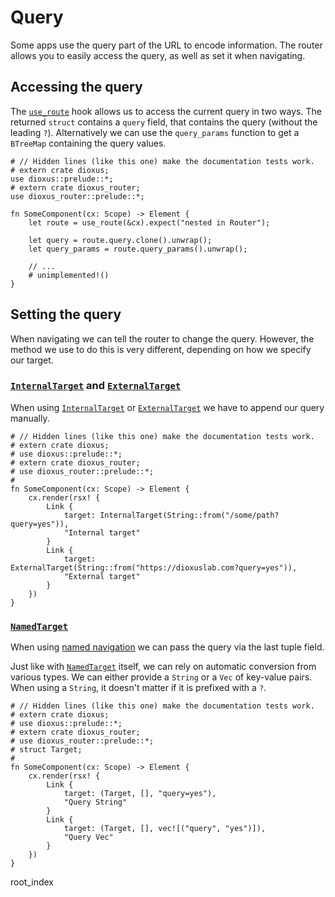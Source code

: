 # Query

Some apps use the query part of the URL to encode information. The router allows
you to easily access the query, as well as set it when navigating.

## Accessing the query
The [`use_route`] hook allows us to access the current query in two ways. The
returned `struct` contains a `query` field, that contains the query (without the
leading `?`). Alternatively we can use the `query_params` function to get a
`BTreeMap` containing the query values.

```rust,no_run
# // Hidden lines (like this one) make the documentation tests work.
# extern crate dioxus;
use dioxus::prelude::*;
# extern crate dioxus_router;
use dioxus_router::prelude::*;

fn SomeComponent(cx: Scope) -> Element {
    let route = use_route(&cx).expect("nested in Router");

    let query = route.query.clone().unwrap();
    let query_params = route.query_params().unwrap();

    // ...
    # unimplemented!()
}
```

## Setting the query
When navigating we can tell the router to change the query. However, the method
we use to do this is very different, depending on how we specify our target.

### [`InternalTarget`] and [`ExternalTarget`]
When using [`InternalTarget`] or [`ExternalTarget`] we have to append our query
manually.

```rust,no_run
# // Hidden lines (like this one) make the documentation tests work.
# extern crate dioxus;
# use dioxus::prelude::*;
# extern crate dioxus_router;
# use dioxus_router::prelude::*;
#
fn SomeComponent(cx: Scope) -> Element {
    cx.render(rsx! {
        Link {
            target: InternalTarget(String::from("/some/path?query=yes")),
            "Internal target"
        }
        Link {
            target: ExternalTarget(String::from("https://dioxuslab.com?query=yes")),
            "External target"
        }
    })
}
```

### [`NamedTarget`]
When using [named navigation](./navigation/name.md) we can pass the query via
the last tuple field.

Just like with [`NamedTarget`] itself, we can rely on automatic conversion from
various types. We can either provide a `String` or a `Vec` of key-value pairs.
When using a `String`, it doesn't matter if it is prefixed with a `?`.

```rust,no_run
# // Hidden lines (like this one) make the documentation tests work.
# extern crate dioxus;
# use dioxus::prelude::*;
# extern crate dioxus_router;
# use dioxus_router::prelude::*;
# struct Target;
#
fn SomeComponent(cx: Scope) -> Element {
    cx.render(rsx! {
        Link {
            target: (Target, [], "query=yes"),
            "Query String"
        }
        Link {
            target: (Target, [], vec![("query", "yes")]),
            "Query Vec"
        }
    })
}
```

[`ExternalTarget`]: https://docs.rs/dioxus-router/latest/dioxus_router/navigation/enum.NavigationTarget.html#variant.ExternalTarget
[`InternalTarget`]: https://docs.rs/dioxus-router/latest/dioxus_router/navigation/enum.NavigationTarget.html#variant.InternalTarget
[`NamedTarget`]: https://docs.rs/dioxus-router/latest/dioxus_router/navigation/enum.NavigationTarget.html#variant.NamedTarget
[`use_route`]: https://docs.rs/dioxus-router/latest/dioxus_router/hooks/fn.use_route.html
root_index
